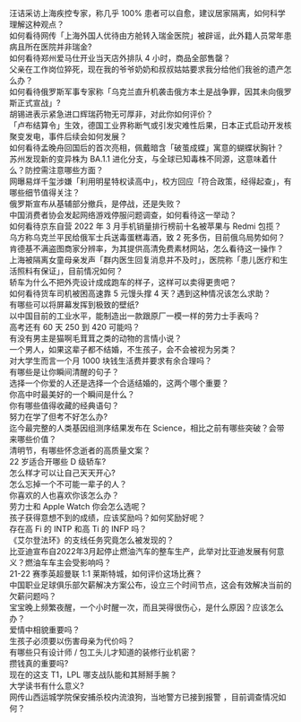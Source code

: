 汪诘采访上海疾控专家，称几乎 100% 患者可以自愈，建议居家隔离，如何科学理解这种观点？  
如何看待网传「上海外国人优待由方舱转入瑞金医院」被辟谣，此外籍人员常年患病且所在医院并非瑞金?  
如何看待郑州爱马仕开业当天店外排队 4 小时，商品全部售罄？  
父亲在工作岗位猝死，现在我的爷爷奶奶和叔叔姑姑要求我分给他们我爸的遗产怎么办？  
如何看待俄罗斯军事专家称「乌克兰直升机袭击俄方本土是战争罪，因其未向俄罗斯正式宣战」?  
胡锡进表示紧急进口辉瑞药物无可厚非，对此你如何评价？  
「卢布结算令」生效，德国工业界称断气或引发灾难性后果，日本正式启动开发核聚变发电，事件后续会如何发展？  
如何看待孟晚舟回国后的首次亮相，佩戴暗含「破茧成蝶」寓意的蝴蝶状胸针？  
苏州发现新的变异株为 BA.1.1 进化分支，与全球已知毒株不同源，这意味着什么？防控需注意哪些方面？  
网曝易烊千玺涉嫌「利用明星特权读高中」，校方回应「符合政策，经得起查」，有哪些细节值得关注？  
俄罗斯宣布从基辅部分撤兵，是停战，还是失败？  
中国消费者协会发起网络游戏停服问题调查，如何看待这一举动？  
如何看待京东自营 2022 年 3 月手机销量排行榜前十名被苹果与 Redmi 包揽？  
乌方称乌克兰平民给俄军士兵送毒蛋糕毒酒，致 2 死多伤，目前俄乌局势如何？  
肯德基不满盗图商家分辨率，为其提供高清免费素材网站，怎么看待这一操作？  
上海被隔离女童母亲发声「群内医生回复消息并不及时」，医院称「患儿医疗和生活照料有保证」，目前情况如何？  
轿车为什么不把外壳设计成成跑车的样子，这样可以卖得更贵吧？  
如何看待货车司机被困高速靠 5 元馒头撑 4 天？遇到这种情况该怎么求助？  
有哪些可以将屏幕发挥到极致的壁纸?  
以中国目前的工业水平，能制造出一款跟原厂一模一样的劳力士手表吗？  
高考还有 60 天 250 到 420 可能吗？  
有没有男主是猫啊毛茸茸之类的动物的言情小说？  
一个男人，如果这辈子都不结婚，不生孩子，会不会被视为另类？  
对大学生而言一个月 1000 块钱生活费并要求有余合理吗？  
有哪些是让你瞬间清醒的句子？  
选择一个你爱的人还是选择一个合适结婚的，这两个哪个重要？  
你高中时最美好的一个瞬间是什么？  
你有哪些值得收藏的经典语句？  
努力在学了但考不好怎么办?  
迄今最完整的人类基因组测序结果发布在 Science，相比之前有哪些突破？会带来哪些价值？  
清明节，有哪些怀念逝者的高质量文案？  
22 岁适合开哪些 D 级轿车?  
怎么样才可以让自己天天开心?  
怎么忘掉一个不可能一辈子的人？  
你喜欢的人也喜欢你该怎么办？  
劳力士和 Apple Watch 你会怎么选呢？  
孩子获得意想不到的成绩，应该奖励吗？如何奖励好呢？  
存在高 Fi 的 INTP 和高 Ti 的 INFP 吗？  
《艾尔登法环》的支线任务究竟怎么被发现的？  
比亚迪宣布自2022年3月起停止燃油汽车的整车生产，此举对比亚迪发展有何意义？燃油车车主会受影响吗？  
21-22 赛季英超曼联 1:1 莱斯特城，如何评价这场比赛？  
中国职业足球俱乐部欠薪解决方案公布，设立三个时间节点，这会有效解决当前的欠薪问题吗？  
宝宝晚上频繁夜醒，一个小时醒一次，而且哭得很伤心，是什么原因？应该怎么办？  
爱情中相貌重要吗？  
生孩子必须要以伤害母亲为代价吗？  
有哪些只有设计师 / 包工头儿才知道的装修行业机密？  
攒钱真的重要吗?  
现在的这支 T1，LPL 哪支战队能和其掰掰手腕？  
大学读书有什么意义?  
网传山西运城学院保安捕杀校内流浪狗，当地警方已接到报警 ，目前调查情况如何？  
